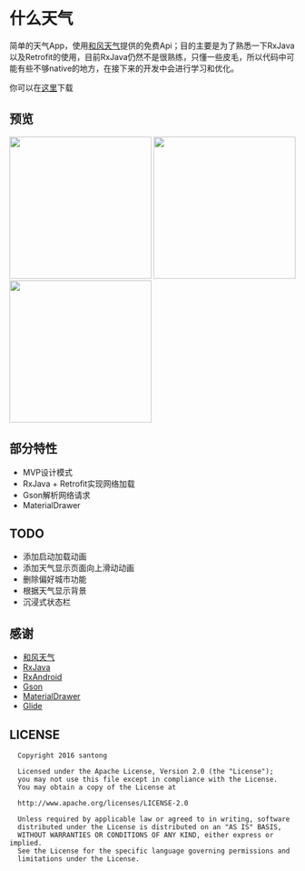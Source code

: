# 什么天气
简单的天气App，使用[和风天气](http://www.heweather.com)提供的免费Api；目的主要是为了熟悉一下RxJava以及Retrofit的使用，目前RxJava仍然不是很熟练，只懂一些皮毛，所以代码中可能有些不够native的地方，在接下来的开发中会进行学习和优化。

你可以在[这里](https://github.com/santong/Weather/blob/master/app/app-release.apk)下载

## 预览
<img src="https://github.com/santong/Weather/blob/master/main.png"  width="250px" />
<img src="https://github.com/santong/Weather/blob/master/drawer.png"  width="250px" />
<img src="https://github.com/santong/Weather/blob/master/search.png"  width="250px" />

## 部分特性
- MVP设计模式
- RxJava + Retrofit实现网络加载
- Gson解析网络请求
- MaterialDrawer

## TODO
- 添加启动加载动画
- 添加天气显示页面向上滑动动画
- 删除偏好城市功能
- 根据天气显示背景
- 沉浸式状态栏

## 感谢
- [和风天气](http://www.heweather.com)
- [RxJava](https://github.com/ReactiveX/RxJava)
- [RxAndroid](https://github.com/ReactiveX/RxAndroid)
- [Gson](https://github.com/google/gson)
- [MaterialDrawer](https://github.com/mikepenz/MaterialDrawer)
- [Glide](https://github.com/bumptech/glide)

## LICENSE

      Copyright 2016 santong

      Licensed under the Apache License, Version 2.0 (the "License");
      you may not use this file except in compliance with the License.
      You may obtain a copy of the License at

      http://www.apache.org/licenses/LICENSE-2.0
      
      Unless required by applicable law or agreed to in writing, software
      distributed under the License is distributed on an "AS IS" BASIS,
      WITHOUT WARRANTIES OR CONDITIONS OF ANY KIND, either express or implied.
      See the License for the specific language governing permissions and
      limitations under the License.



